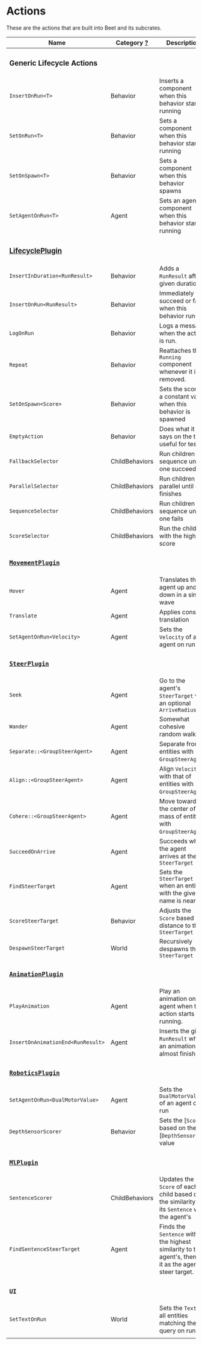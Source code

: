 # Actions

These are the actions that are built into Beet and its subcrates.

| Name                                          | Category [?](./concepts.md#action-category) | Description                                                                                               |
| --------------------------------------------- | ------------------------------------------- | --------------------------------------------------------------------------------------------------------- |
| <h3>Generic Lifecycle Actions</h3>            |                                             |                                                                                                           |
| `InsertOnRun<T>`                              | Behavior                                    | Inserts a component when this behavior starts running                                                     |
| `SetOnRun<T>`                                 | Behavior                                    | Sets a component when this behavior starts running                                                        |
| `SetOnSpawn<T>`                               | Behavior                                    | Sets a component when this behavior spawns                                                                |
| `SetAgentOnRun<T>`                            | Agent                                       | Sets an agent's component when this behavior starts running                                               |
| <h3>[LifecyclePlugin][LifecyclePlugin]</h3>   |                                             |                                                                                                           |
| `InsertInDuration<RunResult>`                 | Behavior                                    | Adds a `RunResult` after a given duration.                                                                |
| `InsertOnRun<RunResult>`                      | Behavior                                    | Immediately succeed or fail when this behavior runs                                                       |
| `LogOnRun`                                    | Behavior                                    | Logs a message when the action is run.                                                                    |
| `Repeat`                                      | Behavior                                    | Reattaches the `Running` component whenever it is removed.                                                |
| `SetOnSpawn<Score>`                           | Behavior                                    | Sets the score to a constant value when this behavior is spawned                                          |
| `EmptyAction`                                 | Behavior                                    | Does what it says on the tin, useful for tests                                                            |
| `FallbackSelector`                            | ChildBehaviors                              | Run children in sequence until one succeeds                                                               |
| `ParallelSelector`                            | ChildBehaviors                              | Run children in parallel until one finishes                                                               |
| `SequenceSelector`                            | ChildBehaviors                              | Run children in sequence until one fails                                                                  |
| `ScoreSelector`                               | ChildBehaviors                              | Run the child with the highest score                                                                      |
| <h3>[`MovementPlugin`][MovementPlugin]</h3>   |                                             |                                                                                                           |
| `Hover`                                       | Agent                                       | Translates the agent up and down in a sine wave                                                           |
| `Translate`                                   | Agent                                       | Applies constant translation                                                                              |
| `SetAgentOnRun<Velocity>`                     | Agent                                       | Sets the `Velocity` of an agent on run                                                                    |
| <h3>[`SteerPlugin`][SteerPlugin]</h3>         |                                             |                                                                                                           |
| `Seek`                                        | Agent                                       | Go to the agent's `SteerTarget` with an optional `ArriveRadius`                                           |
| `Wander`                                      | Agent                                       | Somewhat cohesive random walk                                                                             |
| `Separate::<GroupSteerAgent>`                 | Agent                                       | Separate from entities with `GroupSteerAgent`.                                                            |
| `Align::<GroupSteerAgent>`                    | Agent                                       | Align `Velocity` with that of entities with `GroupSteerAgent`.                                            |
| `Cohere::<GroupSteerAgent>`                   | Agent                                       | Move towards the center of mass of entities with `GroupSteerAgent`.                                       |
| `SucceedOnArrive`                             | Agent                                       | Succeeds when the agent arrives at the `SteerTarget`                                                      |
| `FindSteerTarget`                             | Agent                                       | Sets the `SteerTarget` when an entity with the given name is nearby.                                      |
| `ScoreSteerTarget`                            | Behavior                                    | Adjusts the `Score` based on distance to the `SteerTarget`                                                |
| `DespawnSteerTarget`                          | World                                       | Recursively despawns the `SteerTarget`                                                                    |
| <h3>[`AnimationPlugin`][AnimationPlugin]</h3> |                                             |                                                                                                           |
| `PlayAnimation`                               | Agent                                       | Play an animation on the agent when this action starts running.                                           |
| `InsertOnAnimationEnd<RunResult>`             | Agent                                       | Inserts the given `RunResult` when an animation is almost finished.                                       |
| <h3>[`RoboticsPlugin`][RoboticsPlugin]</h3>   |                                             |                                                                                                           |
| `SetAgentOnRun<DualMotorValue>`               | Agent                                       | Sets the `DualMotorValue` of an agent on run                                                              |
| `DepthSensorScorer`                           | Behavior                                    | Sets the [`Score`] based on the [`DepthSensor`] value                                                     |
| <h3>[`MlPlugin`][MlPlugin]</h3>               |                                             |                                                                                                           |
| `SentenceScorer`                              | ChildBehaviors                              | Updates the `Score` of each child based on the similarity of its `Sentence` with the agent's              |
| `FindSentenceSteerTarget`                     | Agent                                       | Finds the `Sentence` with the highest similarity to the agent's, then set it as the agent's steer target. |
| <h3>`UI`</h3>                                 |                                             |                                                                                                           |
| `SetTextOnRun`                                | World                                       | Sets the `Text` of all entities matching the query on run.                                                |
|                                               |


[LifecyclePlugin]:https://github.com/mrchantey/beet/blob/main/crates/beet_ecs/src/lifecycle/lifecycle_plugin.rs
[MovementPlugin]:https://github.com/mrchantey/beet/blob/main/crates/beet_core/src/movement/movement_plugin.rs
[SteerPlugin]:https://github.com/mrchantey/beet/blob/main/crates/beet_core/src/steer/steer_plugin.rs
[AnimationPlugin]:https://github.com/mrchantey/beet/blob/main/crates/beet_core/src/animation/animation_plugin.rs
[MlPlugin]:https://github.com/mrchantey/beet/blob/main/crates/beet_ml/src/ml_module/ml_plugin.rs
[RoboticsPlugin]:https://github.com/mrchantey/beet/blob/main/crates/beet_core/src/robotics/robotics_plugin.rs
